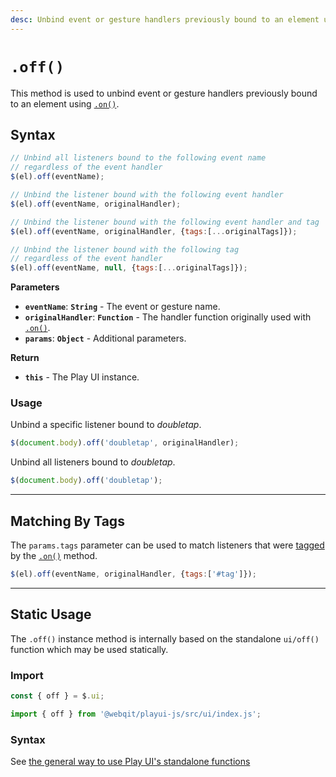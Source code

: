 ```yaml
---
desc: Unbind event or gesture handlers previously bound to an element using on().
---
```

# `.off()`

This method is used to unbind event or gesture handlers previously bound to an element using [`.on()`](../on).

## Syntax

```js
// Unbind all listeners bound to the following event name
// regardless of the event handler
$(el).off(eventName);

// Unbind the listener bound with the following event handler  
$(el).off(eventName, originalHandler);

// Unbind the listener bound with the following event handler and tag 
$(el).off(eventName, originalHandler, {tags:[...originalTags]});

// Unbind the listener bound with the following tag 
// regardless of the event handler
$(el).off(eventName, null, {tags:[...originalTags]});
```

**Parameters**

+ **`eventName`**: **`String`** - The event or gesture name.
+ **`originalHandler`**: **`Function`** - The handler function originally used with [`.on()`](../on).
+ **`params`**: **`Object`** - Additional parameters.

**Return**

+ **`this`** - The Play UI instance.

### Usage

Unbind a specific listener bound to *doubletap*.

```js
$(document.body).off('doubletap', originalHandler);
```

Unbind all listeners bound to *doubletap*.

```js
$(document.body).off('doubletap');
```

------

## Matching By Tags

The `params.tags` parameter can be used to match listeners that were [tagged](../on#tagging-a-listener) by the [`.on()`](../on) method.

```js
$(el).off(eventName, originalHandler, {tags:['#tag']});
```

------

## Static Usage

The `.off()` instance method is internally based on the standalone `ui/off()` function which may be used statically.

### Import

```js
const { off } = $.ui;
```
```js
import { off } from '@webqit/playui-js/src/ui/index.js';
```

### Syntax

See [the general way to use Play UI's standalone functions](../../../getting-started/overview#use-as-descrete-utilities)
